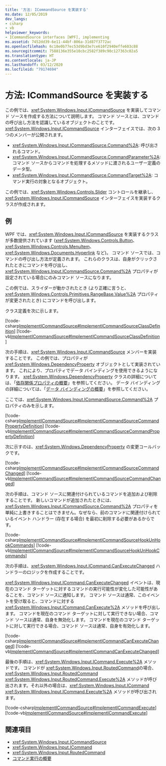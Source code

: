 ```yaml
---
title: '方法: ICommandSource を実装する'
ms.date: 12/05/2019
dev_langs:
- csharp
- vb
helpviewer_keywords:
- ICommandSource interfaces [WPF], implementing
ms.assetid: 7452dd39-6e11-44bf-806a-31d87f3772ac
ms.openlocfilehash: 6c18e0b77ec53d9bd3e7ce610f2940effe603c88
ms.sourcegitcommit: 7588136e355e10cbc2582f389c90c127363c02a5
ms.translationtype: HT
ms.contentlocale: ja-JP
ms.lasthandoff: 03/12/2020
ms.locfileid: "79174694"
---
```

# <a name="how-to-implement-icommandsource"></a>方法: ICommandSource を実装する

この例では、<xref:System.Windows.Input.ICommandSource> を実装してコマンド ソースを作成する方法について説明します。 コマンド ソースとは、コマンドの呼び出し方法を認識しているオブジェクトのことです。 <xref:System.Windows.Input.ICommandSource> インターフェイスでは、次の 3 つのメンバーが公開されます。

- <xref:System.Windows.Input.ICommandSource.Command%2A>: 呼び出されるコマンド。
- <xref:System.Windows.Input.ICommandSource.CommandParameter%2A>: コマンド ソースからコマンドを処理するメソッドに渡されるユーザー定義のデータ型。
- <xref:System.Windows.Input.ICommandSource.CommandTarget%2A>: コマンド実行の対象となるオブジェクト。

この例では、<xref:System.Windows.Controls.Slider> コントロールを継承し、<xref:System.Windows.Input.ICommandSource> インターフェイスを実装するクラスが作成されます。
  
## <a name="example"></a>例

WPF では、<xref:System.Windows.Input.ICommandSource> を実装するクラスが多数提供されています (<xref:System.Windows.Controls.Button>、<xref:System.Windows.Controls.MenuItem>、<xref:System.Windows.Documents.Hyperlink> など)。 コマンド ソースでは、コマンドの呼び出し方法が定義されます。 これらのクラスは、自身がクリックされたときにコマンドを呼び出し、<xref:System.Windows.Input.ICommandSource.Command%2A> プロパティが設定されている場合にのみコマンド ソースになります。

この例では、スライダーが動かされたとき (より正確に言うと、<xref:System.Windows.Controls.Primitives.RangeBase.Value%2A> プロパティが変更されたとき) にコマンドを呼び出します。

クラス定義を次に示します。

[!code-csharp[ImplementICommandSource#ImplementICommandSourceClassDefinition](~/samples/snippets/csharp/VS_Snippets_Wpf/ImplementICommandSource/CSharp/CommandSlider.cs#implementicommandsourceclassdefinition)]
[!code-vb[ImplementICommandSource#ImplementICommandSourceClassDefinition](~/samples/snippets/visualbasic/VS_Snippets_Wpf/ImplementICommandSource/visualbasic/commandslider.vb#implementicommandsourceclassdefinition)]

次の手順は、<xref:System.Windows.Input.ICommandSource> メンバーを実装することです。 この例では、プロパティが <xref:System.Windows.DependencyProperty> オブジェクトとして実装されています。 これにより、プロパティでデータ バインディングを使用できるようになります。 <xref:System.Windows.DependencyProperty> クラスの詳細については、「[依存関係プロパティの概要](dependency-properties-overview.md)」を参照してください。 データ バインディングの詳細については、「[データ バインディングの概要](../../../desktop-wpf/data/data-binding-overview.md)」を参照してください。

ここでは、<xref:System.Windows.Input.ICommandSource.Command%2A> プロパティのみを示します。

[!code-csharp[ImplementICommandSource#ImplementICommandSourceCommandPropertyDefinition](~/samples/snippets/csharp/VS_Snippets_Wpf/ImplementICommandSource/CSharp/CommandSlider.cs#implementicommandsourcecommandpropertydefinition)]
[!code-vb[ImplementICommandSource#ImplementICommandSourceCommandPropertyDefinition](~/samples/snippets/visualbasic/VS_Snippets_Wpf/ImplementICommandSource/visualbasic/commandslider.vb#implementicommandsourcecommandpropertydefinition)]  
  
次に示すのは、<xref:System.Windows.DependencyProperty> の変更コールバックです。

[!code-csharp[ImplementICommandSource#ImplementICommandSourceCommandChanged](~/samples/snippets/csharp/VS_Snippets_Wpf/ImplementICommandSource/CSharp/CommandSlider.cs#implementicommandsourcecommandchanged)]
[!code-vb[ImplementICommandSource#ImplementICommandSourceCommandChanged](~/samples/snippets/visualbasic/VS_Snippets_Wpf/ImplementICommandSource/visualbasic/commandslider.vb#implementicommandsourcecommandchanged)]

次の手順は、コマンド ソースに関連付けられているコマンドを追加および削除することです。 新しいコマンドが追加されたときには、<xref:System.Windows.Input.ICommandSource.Command%2A> プロパティを単純に上書きすることはできません。なぜなら、前のコマンドに関連付けられているイベント ハンドラー (存在する場合) を最初に削除する必要があるからです。

[!code-csharp[ImplementICommandSource#ImplementICommandSourceHookUnHookCommands](~/samples/snippets/csharp/VS_Snippets_Wpf/ImplementICommandSource/CSharp/CommandSlider.cs#implementicommandsourcehookunhookcommands)]
[!code-vb[ImplementICommandSource#ImplementICommandSourceHookUnHookCommands](~/samples/snippets/visualbasic/VS_Snippets_Wpf/ImplementICommandSource/visualbasic/commandslider.vb#implementicommandsourcehookunhookcommands)]

次の手順は、<xref:System.Windows.Input.ICommand.CanExecuteChanged> ハンドラーのロジックを作成することです。

<xref:System.Windows.Input.ICommand.CanExecuteChanged> イベントは、現在のコマンド ターゲットに対するコマンドの実行可能性が変化した可能性があることを、コマンド ソースに通知します。 コマンド ソースは通常、このイベントを受け取ると、コマンドに対する <xref:System.Windows.Input.ICommand.CanExecute%2A> メソッドを呼び出します。 コマンドを現在のコマンド ターゲットに対して実行できない場合、コマンド ソースは通常、自身を無効化します。 コマンドを現在のコマンド ターゲットに対して実行できる場合、コマンド ソースは通常、自身を有効化します。

[!code-csharp[ImplementICommandSource#ImplementICommandCanExecuteChanged](~/samples/snippets/csharp/VS_Snippets_Wpf/ImplementICommandSource/CSharp/CommandSlider.cs#implementicommandcanexecutechanged)]
[!code-vb[ImplementICommandSource#ImplementICommandCanExecuteChanged](~/samples/snippets/visualbasic/VS_Snippets_Wpf/ImplementICommandSource/visualbasic/commandslider.vb#implementicommandcanexecutechanged)]

最後の手順は、<xref:System.Windows.Input.ICommand.Execute%2A> メソッドです。 コマンドが <xref:System.Windows.Input.RoutedCommand>の場合、<xref:System.Windows.Input.RoutedCommand> <xref:System.Windows.Input.RoutedCommand.Execute%2A> メソッドが呼び出されます。それ以外の場合は、<xref:System.Windows.Input.ICommand> <xref:System.Windows.Input.ICommand.Execute%2A> メソッドが呼び出されます。

[!code-csharp[ImplementICommandSource#ImplementICommandExecute](~/samples/snippets/csharp/VS_Snippets_Wpf/ImplementICommandSource/CSharp/CommandSlider.cs#implementicommandexecute)]
[!code-vb[ImplementICommandSource#ImplementICommandExecute](~/samples/snippets/visualbasic/VS_Snippets_Wpf/ImplementICommandSource/visualbasic/commandslider.vb#implementicommandexecute)]

## <a name="see-also"></a>関連項目

- <xref:System.Windows.Input.ICommandSource>
- <xref:System.Windows.Input.ICommand>
- <xref:System.Windows.Input.RoutedCommand>
- [コマンド実行の概要](commanding-overview.md)
